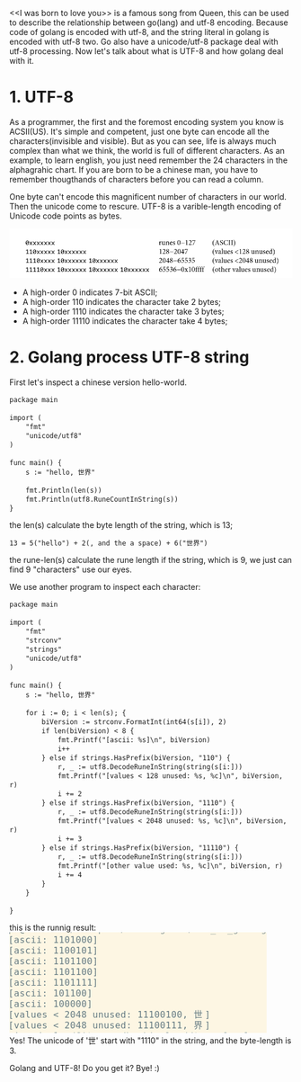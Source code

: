 \<\<I was born to love you\>\> is a famous song from Queen, this can be used to
describe the relationship between go(lang) and utf-8 encoding. Because code 
of golang is encoded with utf-8, and the string literal in golang is encoded
with utf-8 two. Go also have a unicode/utf-8 package deal with utf-8 processing.
Now let's talk about what is UTF-8 and how golang deal with it.

# 1. UTF-8
As a programmer, the first and the foremost encoding system you know is ACSII(US).
It's simple and competent, just one byte can encode all the characters(invisible 
and visible). But as you can see, life is always much complex than what we
think, the world is full of different characters. As an example, to learn
english, you just need remember the 24 characters in the alphagrahic chart. If
you are born to be a chinese man, you have to remember thougthands of characters
before you can read a column.

One byte can't encode this magnificent number of characters in our world. Then
the unicode come to rescure. UTF-8 is a varible-length encoding of Unicode code
points as bytes.

![interface var](/assets/unicode/utf8-internal-encoding.png)<br>

+ A high-order 0 indicates 7-bit ASCII;
+ A high-order 110 indicates the character take 2 bytes;
+ A high-order 1110 indicates the character take 3 bytes;
+ A high-order 11110 indicates the character take 4 bytes;

# 2. Golang process UTF-8 string
First let's inspect a chinese version hello-world.
```
package main

import (
	"fmt"
	"unicode/utf8"
)

func main() {
	s := "hello, 世界"

	fmt.Println(len(s))
	fmt.Println(utf8.RuneCountInString(s))
}
```
the len(s) calculate the byte length of the string, which is 13;
```
13 = 5("hello") + 2(, and the a space) + 6("世界")
```
the rune-len(s) calculate the rune length if the string, which is 9,
we just can find 9 "characters" use our eyes.

We use another program to inspect each character:
```
package main

import (
	"fmt"
	"strconv"
	"strings"
	"unicode/utf8"
)

func main() {
	s := "hello, 世界"

	for i := 0; i < len(s); {
		biVersion := strconv.FormatInt(int64(s[i]), 2)
		if len(biVersion) < 8 {
			fmt.Printf("[ascii: %s]\n", biVersion)
			i++
		} else if strings.HasPrefix(biVersion, "110") {
			r, _ := utf8.DecodeRuneInString(string(s[i:]))
			fmt.Printf("[values < 128 unused: %s, %c]\n", biVersion, r)
			i += 2
		} else if strings.HasPrefix(biVersion, "1110") {
			r, _ := utf8.DecodeRuneInString(string(s[i:]))
			fmt.Printf("[values < 2048 unused: %s, %c]\n", biVersion, r)
			i += 3
		} else if strings.HasPrefix(biVersion, "11110") {
			r, _ := utf8.DecodeRuneInString(string(s[i:]))
			fmt.Printf("[other value used: %s, %c]\n", biVersion, r)
			i += 4
		}
	}

}
```
this is the runnig result:
![interface var](/assets/unicode/utf8-running-result.png)<br>
Yes! The unicode of '世' start with "1110" in the string, and the byte-length
is 3.

Golang and UTF-8! Do you get it? Bye! :)
